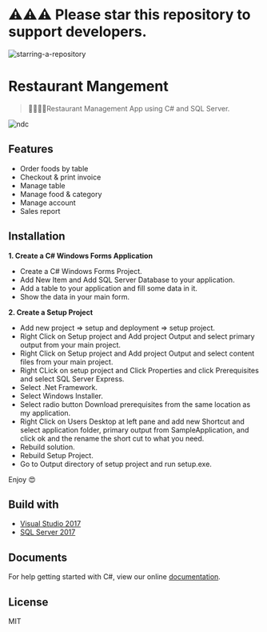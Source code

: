 # ⚠️⚠️⚠️ Please star this repository to support developers.

![starring-a-repository](https://user-images.githubusercontent.com/34389409/124223389-d0eaeb80-db2d-11eb-8f3e-0adcd513e083.png)

# Restaurant Mangement

> 🍔🍟🍕🍺Restaurant Management App using C# and SQL Server.

![ndc](https://user-images.githubusercontent.com/34389409/44380263-84d16d00-a534-11e8-9b20-6a95daca5440.png)

## Features

* Order foods by table
* Checkout & print invoice
* Manage table
* Manage food & category
* Manage account
* Sales report

## Installation

**1. Create a C# Windows Forms Application**

* Create a C# Windows Forms Project.
* Add New Item and Add SQL Server Database to your application.
* Add a table to your application and fill some data in it.
* Show the data in your main form.

**2. Create a Setup Project**

* Add new project => setup and deployment => setup project.
* Right Click on Setup project and Add project Output and select primary output from your main project.
* Right Click on Setup project and Add project Output and select content files from your main project.
* Right CLick on setup project and Click Properties and click Prerequisites and select SQL Server Express.
* Select .Net Framework.
* Select Windows Installer.
* Select radio button Download prerequisites from the same location as my application.
* Right Click on Users Desktop at left pane and add new Shortcut and select application folder, primary output from SampleApplication, and click ok and the rename the short cut to what you need.
* Rebuild solution.
* Rebuild Setup Project.
* Go to Output directory of setup project and run setup.exe.

Enjoy 😍

## Build with

* [Visual Studio 2017](https://visualstudio.microsoft.com/fr/downloads/?rr=https%3A%2F%2Fwww.google.com.vn%2F)
* [SQL Server 2017](https://www.microsoft.com/en-us/sql-server/sql-server-2017)

## Documents

For help getting started with C#, view our online [documentation](https://docs.microsoft.com/en-us/dotnet/csharp/).

## License

MIT
